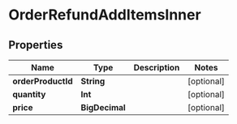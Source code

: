 

# OrderRefundAddItemsInner


## Properties

Name | Type | Description | Notes
------------ | ------------- | ------------- | -------------
**orderProductId** | **String** |  |  [optional]
**quantity** | **Int** |  |  [optional]
**price** | **BigDecimal** |  |  [optional]



